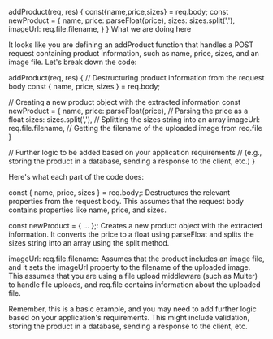 addProduct(req, res) {
    const{name,price,sizes} = req.body;
    const newProduct = {
      name,
      price: parseFloat(price),
      sizes: sizes.split(','),
      imageUrl: req.file.filename,
    }
  } What we are doing here

  
It looks like you are defining an addProduct function that handles a POST request containing product information, such as name, price, sizes, and an image file. Let's break down the code:

addProduct(req, res) {
  // Destructuring product information from the request body
  const { name, price, sizes } = req.body;

  // Creating a new product object with the extracted information
  const newProduct = {
    name,
    price: parseFloat(price), // Parsing the price as a float
    sizes: sizes.split(','),   // Splitting the sizes string into an array
    imageUrl: req.file.filename, // Getting the filename of the uploaded image from req.file
  }

  // Further logic to be added based on your application requirements
  // (e.g., storing the product in a database, sending a response to the client, etc.)
}

Here's what each part of the code does:

const { name, price, sizes } = req.body;: Destructures the relevant properties from the request body. This assumes that the request body contains properties like name, price, and sizes.

const newProduct = { ... };: Creates a new product object with the extracted information. It converts the price to a float using parseFloat and splits the sizes string into an array using the split method.

imageUrl: req.file.filename: Assumes that the product includes an image file, and it sets the imageUrl property to the filename of the uploaded image. This assumes that you are using a file upload middleware (such as Multer) to handle file uploads, and req.file contains information about the uploaded file.

Remember, this is a basic example, and you may need to add further logic based on your application's requirements. This might include validation, storing the product in a database, sending a response to the client, etc.